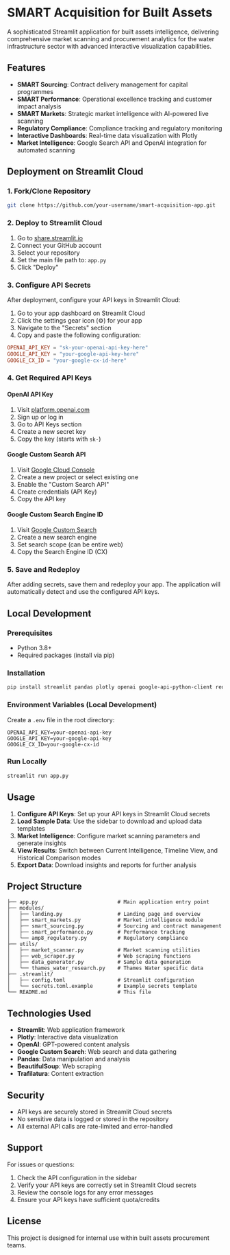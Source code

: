 # SMART Acquisition for Built Assets

A sophisticated Streamlit application for built assets intelligence, delivering comprehensive market scanning and procurement analytics for the water infrastructure sector with advanced interactive visualization capabilities.

## Features

- **SMART Sourcing**: Contract delivery management for capital programmes
- **SMART Performance**: Operational excellence tracking and customer impact analysis
- **SMART Markets**: Strategic market intelligence with AI-powered live scanning
- **Regulatory Compliance**: Compliance tracking and regulatory monitoring
- **Interactive Dashboards**: Real-time data visualization with Plotly
- **Market Intelligence**: Google Search API and OpenAI integration for automated scanning

## Deployment on Streamlit Cloud

### 1. Fork/Clone Repository
```bash
git clone https://github.com/your-username/smart-acquisition-app.git
```

### 2. Deploy to Streamlit Cloud
1. Go to [share.streamlit.io](https://share.streamlit.io)
2. Connect your GitHub account
3. Select your repository
4. Set the main file path to: `app.py`
5. Click "Deploy"

### 3. Configure API Secrets
After deployment, configure your API keys in Streamlit Cloud:

1. Go to your app dashboard on Streamlit Cloud
2. Click the settings gear icon (⚙️) for your app
3. Navigate to the "Secrets" section
4. Copy and paste the following configuration:

```toml
OPENAI_API_KEY = "sk-your-openai-api-key-here"
GOOGLE_API_KEY = "your-google-api-key-here"
GOOGLE_CX_ID = "your-google-cx-id-here"
```

### 4. Get Required API Keys

#### OpenAI API Key
1. Visit [platform.openai.com](https://platform.openai.com)
2. Sign up or log in
3. Go to API Keys section
4. Create a new secret key
5. Copy the key (starts with `sk-`)

#### Google Custom Search API
1. Visit [Google Cloud Console](https://console.cloud.google.com)
2. Create a new project or select existing one
3. Enable the "Custom Search API"
4. Create credentials (API Key)
5. Copy the API key

#### Google Custom Search Engine ID
1. Visit [Google Custom Search](https://cse.google.com/cse/)
2. Create a new search engine
3. Set search scope (can be entire web)
4. Copy the Search Engine ID (CX)

### 5. Save and Redeploy
After adding secrets, save them and redeploy your app. The application will automatically detect and use the configured API keys.

## Local Development

### Prerequisites
- Python 3.8+
- Required packages (install via pip)

### Installation
```bash
pip install streamlit pandas plotly openai google-api-python-client requests beautifulsoup4 trafilatura networkx
```

### Environment Variables (Local Development)
Create a `.env` file in the root directory:
```
OPENAI_API_KEY=your-openai-api-key
GOOGLE_API_KEY=your-google-api-key
GOOGLE_CX_ID=your-google-cx-id
```

### Run Locally
```bash
streamlit run app.py
```

## Usage

1. **Configure API Keys**: Set up your API keys in Streamlit Cloud secrets
2. **Load Sample Data**: Use the sidebar to download and upload data templates
3. **Market Intelligence**: Configure market scanning parameters and generate insights
4. **View Results**: Switch between Current Intelligence, Timeline View, and Historical Comparison modes
5. **Export Data**: Download insights and reports for further analysis

## Project Structure

```
├── app.py                          # Main application entry point
├── modules/
│   ├── landing.py                  # Landing page and overview
│   ├── smart_markets.py            # Market intelligence module
│   ├── smart_sourcing.py           # Sourcing and contract management
│   ├── smart_performance.py        # Performance tracking
│   └── amp8_regulatory.py          # Regulatory compliance
├── utils/
│   ├── market_scanner.py           # Market scanning utilities
│   ├── web_scraper.py              # Web scraping functions
│   ├── data_generator.py           # Sample data generation
│   └── thames_water_research.py    # Thames Water specific data
├── .streamlit/
│   ├── config.toml                 # Streamlit configuration
│   └── secrets.toml.example        # Example secrets template
└── README.md                       # This file
```

## Technologies Used

- **Streamlit**: Web application framework
- **Plotly**: Interactive data visualization
- **OpenAI**: GPT-powered content analysis
- **Google Custom Search**: Web search and data gathering
- **Pandas**: Data manipulation and analysis
- **BeautifulSoup**: Web scraping
- **Trafilatura**: Content extraction

## Security

- API keys are securely stored in Streamlit Cloud secrets
- No sensitive data is logged or stored in the repository
- All external API calls are rate-limited and error-handled

## Support

For issues or questions:
1. Check the API configuration in the sidebar
2. Verify your API keys are correctly set in Streamlit Cloud secrets
3. Review the console logs for any error messages
4. Ensure your API keys have sufficient quota/credits

## License

This project is designed for internal use within built assets procurement teams.